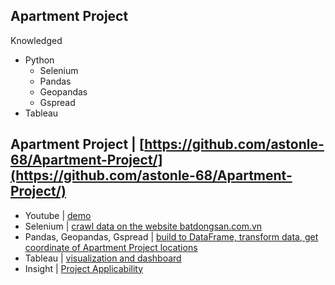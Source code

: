 ## Apartment Project
Knowledged
- Python
  + Selenium
  + Pandas
  + Geopandas
  + Gspread
- Tableau
## Apartment Project | [https://github.com/astonle-68/Apartment-Project/](https://github.com/astonle-68/Apartment-Project/)
- Youtube | [demo](https://youtu.be/OWUCJNW-FSA)
- Selenium | [crawl data on the website batdongsan.com.vn](https://github.com/astonle-68/Apartment-Project/blob/master/Crawl_Data.py)
- Pandas, Geopandas, Gspread | [build to DataFrame, transform data, get coordinate of Apartment Project locations](https://github.com/astonle-68/Apartment-Project/blob/master/ETL_Data.py)
- Tableau | [visualization and dashboard](https://public.tableau.com/views/ApartmentProjectInVietnam/ApartmentProjects?:language=en-US&:sid=&:redirect=auth&:display_count=n&:origin=viz_share_link)
- Insight | [Project Applicability](https://github.com/astonle-68/Apartment-Project/blob/master/Project%20Applicability) 
